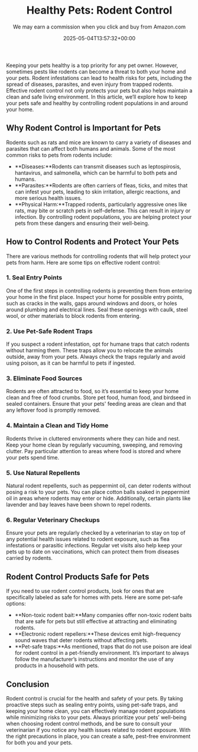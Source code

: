 ﻿---
author: We may earn a commission when you click and buy from Amazon.com
layout: post
title: 'Healthy Pets: Rodent Control'
date: '2025-05-04T13:57:32+00:00'
categories:
- Guide
tags: []
slug: /healthy-pets-rodent-control/
lastmod: 2025-05-07T12:21:27+03:00
---

Keeping your pets healthy is a top priority for any pet owner. However, sometimes pests like rodents can become a threat to both your home and your pets. Rodent infestations can lead to health risks for pets, including the spread of diseases, parasites, and even injury from trapped rodents. Effective rodent control not only protects your pets but also helps maintain a clean and safe living environment. In this article, we’ll explore how to keep your pets safe and healthy by controlling rodent populations in and around your home.
## Why Rodent Control is Important for Pets
Rodents such as rats and mice are known to carry a variety of diseases and parasites that can affect both humans and animals. Some of the most common risks to pets from rodents include:
- **Diseases:**Rodents can transmit diseases such as leptospirosis, hantavirus, and salmonella, which can be harmful to both pets and humans.
- **Parasites:**Rodents are often carriers of fleas, ticks, and mites that can infest your pets, leading to skin irritation, allergic reactions, and more serious health issues.
- **Physical Harm:**Trapped rodents, particularly aggressive ones like rats, may bite or scratch pets in self-defense. This can result in injury or infection.
By controlling rodent populations, you are helping protect your pets from these dangers and ensuring their well-being.
## How to Control Rodents and Protect Your Pets
There are various methods for controlling rodents that will help protect your pets from harm. Here are some tips on effective rodent control:
### 1. Seal Entry Points
One of the first steps in controlling rodents is preventing them from entering your home in the first place. Inspect your home for possible entry points, such as cracks in the walls, gaps around windows and doors, or holes around plumbing and electrical lines. Seal these openings with caulk, steel wool, or other materials to block rodents from entering.
### 2. Use Pet-Safe Rodent Traps
If you suspect a rodent infestation, opt for humane traps that catch rodents without harming them. These traps allow you to relocate the animals outside, away from your pets. Always check the traps regularly and avoid using poison, as it can be harmful to pets if ingested.
### 3. Eliminate Food Sources
Rodents are often attracted to food, so it’s essential to keep your home clean and free of food crumbs. Store pet food, human food, and birdseed in sealed containers. Ensure that your pets' feeding areas are clean and that any leftover food is promptly removed.
### 4. Maintain a Clean and Tidy Home
Rodents thrive in cluttered environments where they can hide and nest. Keep your home clean by regularly vacuuming, sweeping, and removing clutter. Pay particular attention to areas where food is stored and where your pets spend time.
### 5. Use Natural Repellents
Natural rodent repellents, such as peppermint oil, can deter rodents without posing a risk to your pets. You can place cotton balls soaked in peppermint oil in areas where rodents may enter or hide. Additionally, certain plants like lavender and bay leaves have been shown to repel rodents.
### 6. Regular Veterinary Checkups
Ensure your pets are regularly checked by a veterinarian to stay on top of any potential health issues related to rodent exposure, such as flea infestations or parasitic infections. Regular vet visits also help keep your pets up to date on vaccinations, which can protect them from diseases carried by rodents.
## Rodent Control Products Safe for Pets
If you need to use rodent control products, look for ones that are specifically labeled as safe for homes with pets. Here are some pet-safe options:
- **Non-toxic rodent bait:**Many companies offer non-toxic rodent baits that are safe for pets but still effective at attracting and eliminating rodents.
- **Electronic rodent repellers:**These devices emit high-frequency sound waves that deter rodents without affecting pets.
- **Pet-safe traps:**As mentioned, traps that do not use poison are ideal for rodent control in a pet-friendly environment.
It’s important to always follow the manufacturer’s instructions and monitor the use of any products in a household with pets.
## Conclusion
Rodent control is crucial for the health and safety of your pets. By taking proactive steps such as sealing entry points, using pet-safe traps, and keeping your home clean, you can effectively manage rodent populations while minimizing risks to your pets. Always prioritize your pets’ well-being when choosing rodent control methods, and be sure to consult your veterinarian if you notice any health issues related to rodent exposure. With the right precautions in place, you can create a safe, pest-free environment for both you and your pets.